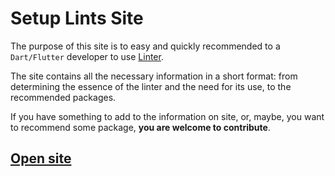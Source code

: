 # Setup Lints Site #

The purpose of this site is to easy and quickly recommended to a <Code>Dart/Flutter</Code> developer to use [Linter](https://dart.dev/tools/linter-rules).

The site contains all the necessary information in a short format: from determining the essence of the linter and the need for its use, to the recommended packages.

If you have something to add to the information on site, or, maybe, you want to recommend some package, <b>you are welcome to contribute</b>.

## [Open site](https://radomir9720.github.io/setup_linter/) ##
